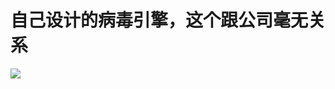 # 自己设计的病毒引擎，这个跟公司毫无关系
![](https://github.com/JohnCUMT/FlyingStudioALLNet/blob/master/%E8%87%AA%E5%B7%B1%E8%AE%BE%E8%AE%A1%E7%9A%84%E7%97%85%E6%AF%92%E5%BC%95%E6%93%8E.png)
